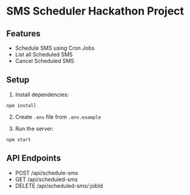 # SMS Scheduler Hackathon Project

## Features
- Schedule SMS using Cron Jobs
- List all Scheduled SMS
- Cancel Scheduled SMS

## Setup
1. Install dependencies:
```
npm install
```

2. Create `.env` file from `.env.example`

3. Run the server:
```
npm start
```

## API Endpoints
- POST /api/schedule-sms
- GET /api/scheduled-sms
- DELETE /api/scheduled-sms/:jobId
